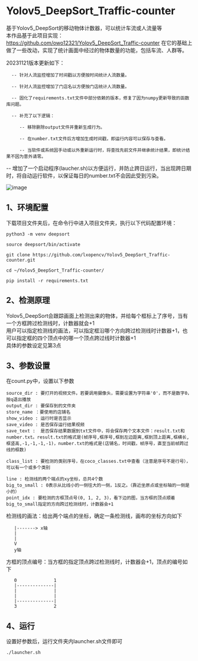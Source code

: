 # Yolov5_DeepSort_Traffic-counter
基于Yolov5_DeepSort的移动物体计数器，可以统计车流或人流量等  
本作品基于此项目实现：https://github.com/owo12321/Yolov5_DeepSort_Traffic-counter 在它的基础上做了一些改动，实现了统计画面中经过的物体数量的功能，包括车流、人群等。

20231121版本更新如下：

      -- 针对人流监控增加了时间戳以方便按时间统计人流数量。

      -- 针对人流监控增加了门店名以方便按门店统计人流数量。

      -- 固化了requirements.txt文件中部分依赖的版本，修复了因为numpy更新导致的函数库问题。

      -- 补充了以下逻辑：

         -- 移除删除output文件并重新生成行为。

         -- 在number.txt文件后方增加生成时间戳，即运行内容可以保存与查看。

         -- 当软件或系统因手动或以外重新运行时，将查找先前文件并继承统计结果，即统计结果不因为意外请零。

   -- 增加了一个启动程序(laucher.sh)以方便运行，并防止跨日运行，当出现跨日期时，将自动运行软件，以保证每日的number.txt不会因此受到污染。

![image](https://github.com/owo12321/Yolov5_DeepSort_Traffic-counter/blob/main/test.gif)

## 1、环境配置
下载项目文件夹后，在命令行中进入项目文件夹，执行以下代码配置环境：
```
python3 -m venv deepsort
```
```
source deepsort/bin/activate
```
```
git clone https://github.com/lxopencv/Yolov5_DeepSort_Traffic-counter.git
```
```
cd ~/Yolov5_DeepSort_Traffic-counter/ 
```
```
pip install -r requirements.txt
```

## 2、检测原理
Yolov5_DeepSort会跟踪画面上检测出来的物体，并给每个框标上了序号，当有一个方框跨过检测线时，计数器就会+1  
用户可以指定检测线的画法，可以指定框沿哪个方向跨过检测线时计数器+1，也可以指定框的四个顶点中的哪一个顶点跨过线时计数器+1  
具体的参数设定见第3点


## 3、参数设置
在count.py中，设置以下参数
```
source_dir : 要打开的视频文件。若要调用摄像头，需要设置为字符串'0'，而不是数字0，按q退出播放
output_dir : 要保存到的文件夹
store_name ：要使用的店铺名
show_video : 运行时是否显示
save_video : 是否保存运行结果视频
save_text :  是否保存结果数据到txt文件中，将会保存两个文本文件：result.txt和number.txt。result.txt的格式是(帧序号,框序号,框到左边距离,框到顶上距离,框横长,框竖高,-1,-1,-1,-1)，number.txt的格式是(店铺名，时间戳，帧序号，直至当前帧跨过线的框数)

class_list : 要检测的类别序号，在coco_classes.txt中查看（注意是序号不是行号），可以有一个或多个类别

line : 检测线的两个端点的xy坐标，总共4个数
big_to_small : 0表示从比线小的一侧往大的一侧，1反之。（靠近坐原点或坐标轴的一侧是小的）
point_idx : 要检测的方框顶点号(0, 1, 2, 3)，看下边的图，当方框的顶点顺着big_to_small指定的方向跨过检测线时，计数器会+1
```

检测线的画法：给出两个端点的坐标，确定一条检测线，画布的坐标方向如下
```
   |-------> x轴
   |
   |
   V
   y轴
```

方框的顶点编号：当方框的指定顶点跨过检测线时，计数器会+1，顶点的编号如下
```
   0              1
   |--------------|
   |              |
   |              |
   |--------------|
   3              2
```

## 4、运行
设置好参数后，运行文件夹内launcher.sh文件即可
```
./launcher.sh
```
